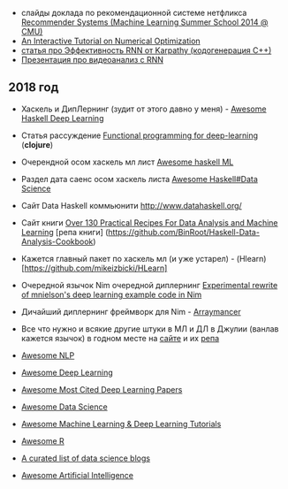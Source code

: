 * слайды доклада по рекомендационной системе нетфликса
[Recommender Systems (Machine Learning Summer School 2014 @ CMU)](http://www.slideshare.net/xamat/recommender-systems-machine-learning-summer-school-2014-cmu)
* [An Interactive Tutorial on Numerical Optimization](http://www.benfrederickson.com/numerical-optimization/)
* [статья про Эффективность RNN от Karpathy (кодогенерация C++)](http://karpathy.github.io/2015/05/21/rnn-effectiveness/)
* [Презентация про видеоанализ с RNN](https://www.slideshare.net/xavigiro/video-analysis-with-recurrent-neural-networks-master-computer-vision-barcelona-2017)


2018 год
-------------------

* Хаскель и ДипЛернинг (зудит от этого давно у меня) - [Awesome Haskell Deep Learning](https://github.com/austinvhuang/awesome-haskell-deep-learning)

* Статья рассуждение [Functional programming for deep-learning](https://towardsdatascience.com/functional-programming-for-deep-learning-bc7b80e347e9) (**clojure**)

* Очерендной осом хаскель мл лист [Awesome haskell ML](https://github.com/DataHaskell/awesome-haskell-ml)
* Раздел дата саенс осом хаскель листа [Awesome Haskell#Data Science](https://github.com/krispo/awesome-haskell#data-science)
* Сайт Data Haskell коммьюнити http://www.datahaskell.org/
* Сайт книги [Over 130 Practical Recipes For Data Analysis and Machine Learning](http://haskelldata.com/) [репа книги]
(https://github.com/BinRoot/Haskell-Data-Analysis-Cookbook)
* Кажется главный пакет по хаскель мл (и уже устарел) - (Hlearn)[https://github.com/mikeizbicki/HLearn]
* Очередной язычок Nim очередной диплернинг [Experimental rewrite of mnielson's deep learning example code in Nim](https://github.com/jfhg/nimdeep)
* Дичайший диплернинг фреймворк для Nim - [Arraymancer](https://github.com/mratsim/Arraymancer)
* Все что нужно  и всякие другие штуки в МЛ и ДЛ в Джулии (ванлав кажется язычок) в годном месте на [сайте](https://juliaml.github.io) и их [репа](https://github.com/JuliaML)
* [Awesome NLP](https://github.com/keon/awesome-nlp)
* [Awesome Deep Learning](https://github.com/ChristosChristofidis/awesome-deep-learning)
* [Awesome Most Cited Deep Learning Papers](https://github.com/terryum/awesome-deep-learning-papers)
* [Awesome Data Science](https://github.com/bulutyazilim/awesome-datascience)
* [Awesome Machine Learning & Deep Learning Tutorials](https://github.com/ujjwalkarn/Machine-Learning-Tutorials)
* [Awesome R](https://github.com/qinwf/awesome-R)
* [A curated list of data science blogs](https://github.com/rushter/data-science-blogs)
* [Awesome Artificial Intelligence](https://github.com/owainlewis/awesome-artificial-intelligence)
